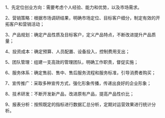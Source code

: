 
1、先定位创业方向：需要考虑个人经验、能力和优势，以及市场需求。 

2、营销策略：根据市场调研结果，明确市场定位、目标客户细分，制定有效的开拓客户和营销活动； 

3、产品规划：确定产品性质及目标客户，定义产品特点，不断改进提升产品质量； 

4、投资成本：确定预算、人员配置、设备投入，控制费用支出； 

5、团队管理：组建一支高效的管理团队，明确工作职责，督促实施； 

6、服务体系：确定售前、售中、售后服务流程和服务标准，引导消费者购买； 

7、宣传推广：采取多种宣传方式，强化形象传播，传递出良好的企业形象； 

8、技术研发：不断开发新产品，改进原有产品，提高产品性价比；

9、报表分析：按照既定的指标进行数据汇总分析，定期对运营效果进行统计分析。